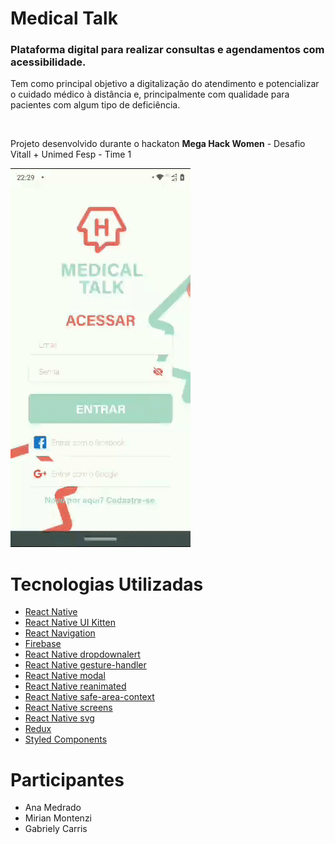 # Medical Talk

<h3>Plataforma digital para realizar consultas e agendamentos com acessibilidade.</h3>
<p>Tem como principal objetivo a digitalização do atendimento e potencializar o cuidado médico à distância e, principalmente com qualidade para pacientes com algum tipo de deficiência.</p>
<br/>
<p>Projeto desenvolvido durante o hackaton <b>Mega Hack Women</b> - Desafio Vitall + Unimed Fesp - Time 1</p>

![Git Medical Talk](gif_medical_talk.gif) 

# Tecnologias Utilizadas

- <a href="https://reactnative.dev/docs/getting-started">React Native</a>
- <a href="https://akveo.github.io/react-native-ui-kitten/docs/">React Native UI Kitten</a>
- <a href="https://reactnavigation.org/docs/getting-started">React Navigation</a>
- <a href="https://firebase.google.com/docs">Firebase</a>
- <a href="https://www.npmjs.com/package/react-native-dropdownalert">React Native dropdownalert</a>
- <a href="https://docs.swmansion.com/react-native-gesture-handler/docs/">React Native gesture-handler</a>
- <a href="https://github.com/react-native-community/react-native-modal">React Native modal</a>
- <a href="https://github.com/software-mansion/react-native-reanimated">React Native reanimated</a>
- <a href="https://github.com/th3rdwave/react-native-safe-area-context">React Native safe-area-context</a>
- <a href="https://github.com/software-mansion/react-native-screens">React Native screens</a>
- <a href="https://github.com/react-native-community/react-native-svg">React Native svg</a>
- <a href="https://redux.js.org/introduction/getting-started">Redux</a>
- <a href="https://styled-components.com/docs">Styled Components</a>

# Participantes

- Ana Medrado
- Mirian Montenzi
- Gabriely Carris
